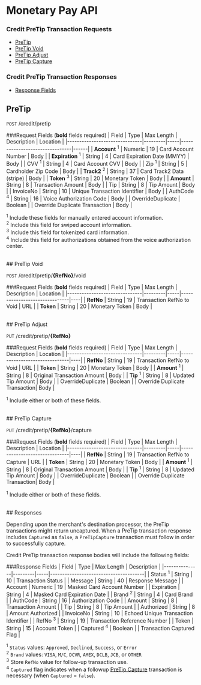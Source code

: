 # Monetary Pay API

### Credit PreTip Transaction Requests
* [PreTip](#pretip)
* [PreTip Void](#pretip-void)
* [PreTip Adjust](#pretip-adjust)
* [PreTip Capture](#pretip-capture)

### Credit PreTip Transaction Responses
* [Response Fields](#response-fields)

## PreTip

`POST` /credit/pretip

###Request Fields (**bold** fields required)
| Field                         | Type    | Max Length  | Description                   | Location |
|-------------------------------|---------|-----|--------------------------------|------|
| **Account** <sup>1</sup>      | Numeric | 19  | Card Account Number            | Body |
| **Expiration** <sup>1</sup>   | String  | 4   | Card Expiration Date (MMYY)    | Body |
| CVV <sup>1</sup>              | String  | 4   | Card Account CVV               | Body |
| Zip <sup>1</sup>              | String  | 5   | Cardholder Zip Code            | Body |
| **Track2** <sup>2</sup>       | String  | 37  | Card Track2 Data (stripe)      | Body |
| **Token** <sup>3</sup>        | String  | 20  | Monetary Token                 | Body |
| **Amount**                    | String  | 8   | Transaction Amount             | Body |
| Tip                           | String  | 8   | Tip Amount                     | Body |
| InvoiceNo                     | String  | 10  | Unique Transaction Identifier  | Body |
| AuthCode  <sup>4</sup>        | String  | 16  | Voice Authorization Code       | Body |
| OverrideDuplicate             | Boolean |     | Override Duplicate Transaction | Body |

<sup>1</sup> Include these fields for manually entered account information.<br />
<sup>2</sup> Include this field for swiped account information.<br />
<sup>3</sup> Include this field for tokenized card information.<br />
<sup>4</sup> Include this field for authorizations obtained from the voice authorization center.

<br />
## PreTip Void

`POST` /credit/pretip/**{RefNo}**/void

###Request Fields (**bold** fields required)
| Field                         | Type    | Max Length  | Description                   | Location |
|-------------------------------|---------|-----|-------------------------------|----|
| **RefNo**                     | String  | 19  | Transaction RefNo to Void     | URL |
| **Token**                     | String  | 20  | Monetary Token                | Body |

<br />
## PreTip Adjust

`PUT` /credit/pretip/**{RefNo}**

###Request Fields (**bold** fields required)
| Field                         | Type    | Max Length  | Description                   | Location |
|-------------------------------|---------|-----|-------------------------------|----|
| **RefNo**                     | String  | 19  | Transaction RefNo to Void     | URL  |
| **Token**                     | String  | 20  | Monetary Token                | Body |
| **Amount** <sup>1</sup>       | String  | 8   | Original Transaction Amount   | Body |
| **Tip** <sup>1</sup>          | String  | 8   | Updated Tip Amount            | Body |
| OverrideDuplicate             | Boolean |     | Override Duplicate Transaction| Body |

<sup>1</sup> Include either or both of these fields.

<br />
## PreTip Capture

`PUT` /credit/pretip/**{RefNo}**/capture

###Request Fields (**bold** fields required)
| Field                         | Type    | Max Length  | Description                   | Location |
|-------------------------------|---------|-----|-------------------------------|----|
| **RefNo**                     | String  | 19  | Transaction RefNo to Capture  | URL  |
| **Token**                     | String  | 20  | Monetary Token                | Body |
| **Amount** <sup>1</sup>       | String  | 8   | Original Transaction Amount   | Body |
| **Tip** <sup>1</sup>          | String  | 8   | Updated Tip Amount            | Body |
| OverrideDuplicate             | Boolean |     | Override Duplicate Transaction| Body |

<sup>1</sup> Include either or both of these fields.

<br />
## Responses

Depending upon the merchant's destination processor, the PreTip transactions might return uncaptured. When a PreTip transaction response includes `Captured` as `false`, a `PreTipCapture` transaction must follow in order to successfully capture.

Credit PreTip transaction response bodies will include the following fields:

###Response Fields
| Field         | Type    | Max Length  | Description                   |
|---------------|---------|-----|---------------------------------------|
| Status <sup>1</sup>        | String  | 10  | Transaction Status       |
| Message       | String  | 40  | Response Message                      |
| Account       | Numeric | 19  | Masked Card Account Number            |
| Expiration    | String  | 4   | Masked Card Expiration Date           |
| Brand <sup>2</sup>         | String  | 4   | Card Brand               |
| AuthCode      | String  | 16  | Authorization Code                    |
| Amount        | String  | 8   | Transaction Amount                    |
| Tip           | String  | 8   | Tip Amount                            |
| Authorized    | String  | 8   | Amount Authorized                     |
| InvoiceNo     | String  | 10  | Echoed Unique Transaction Identifier  |
| RefNo <sup>3</sup>        | String  | 19  | Transaction Reference Number          |
| Token         | String  | 15 | Account Token                          |
| Captured <sup>4</sup>      | Boolean |    | Transaction Captured Flag              |

<sup>1</sup> `Status` values: `Approved`, `Declined`, `Success`, or `Error`<br />
<sup>2</sup> `Brand` values: `VISA`, `M/C`, `DCVR`, `AMEX`, `DCLB`, `JCB`, or `OTHER`<br />
<sup>3</sup> Store `RefNo` value for follow-up transaction use.<br />
<sup>4</sup> `Captured` flag indicates when a followup [PreTip Capture](#pretip-capture) transaction is necessary (when `Captured` = `false`).
